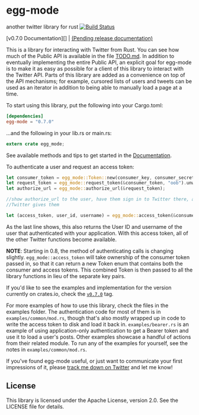 # egg-mode

another twitter library for rust [![Build Status](https://travis-ci.org/QuietMisdreavus/twitter-rs.svg?branch=master)](https://travis-ci.org/QuietMisdreavus/twitter-rs)

[v0.7.0 Documentation][] | [(Pending release documentation)][doc-dev]

[Documentation]: https://shiva.icesoldier.me/doc/egg_mode/
[doc-dev]: https://shiva.icesoldier.me/doc-dev/egg_mode/

This is a library for interacting with Twitter from Rust. You can see how much of the Public API is
available in the file [TODO.md]. In addition to eventually implementing the entire Public API, an
explicit goal for egg-mode is to make it as easy as possible for a client of this library to
interact with the Twitter API. Parts of this library are added as a convenience on top of the API
mechanisms; for example, cursored lists of users and tweets can be used as an iterator in addition
to being able to manually load a page at a time.

[TODO.md]: https://github.com/QuietMisdreavus/twitter-rs/blob/master/TODO.md

To start using this library, put the following into your Cargo.toml:

```TOML
[dependencies]
egg-mode = "0.7.0"
```

...and the following in your lib.rs or main.rs:

```rust
extern crate egg_mode;
```

See available methods and tips to get started in the [Documentation][].

To authenticate a user and request an access token:

```rust
let consumer_token = egg_mode::Token::new(consumer_key, consumer_secret);
let request_token = egg_mode::request_token(&consumer_token, "oob").unwrap();
let authorize_url = egg_mode::authorize_url(&request_token);

//show authorize_url to the user, have them sign in to Twitter there, and enter the PIN that
//Twitter gives them

let (access_token, user_id, username) = egg_mode::access_token(&consumer_token, &request_token, pin).unwrap();
```

As the last line shows, this also returns the User ID and username of the user that authenticated
with your application. With this access token, all of the other Twitter functions become available.

**NOTE**: Starting in 0.8, the method of authenticating calls is changing slightly.
`egg_mode::access_token` will take ownership of the consumer token passed in, so that it can return
a new Token enum that contains both the consumer and access tokens. This combined Token is then
passed to all the library functions in lieu of the separate key pairs.

If you'd like to see the examples and implementation for the version currently on crates.io, check
the [`v0.7.0`] tag.

[`v0.7.0`]: https://github.com/QuietMisdreavus/twitter-rs/tree/v0.7.0

For more examples of how to use this library, check the files in the examples folder. The
authentication code for most of them is in `examples/common/mod.rs`, though that's also mostly
wrapped up in code to write the access token to disk and load it back in. `examples/bearer.rs` is an
example of using application-only authentication to get a Bearer token and use it to load a user's
posts. Other examples showcase a handful of actions from their related module. To run any of the
examples for yourself, see the notes in `examples/common/mod.rs`.

If you've found egg-mode useful, or just want to communicate your first impressions of it, please
[track me down on Twitter][qm-twitter] and let me know!

[qm-twitter]: https://twitter.com/QuietMisdreavus

## License

This library is licensed under the Apache License, version 2.0. See the LICENSE file for details.
